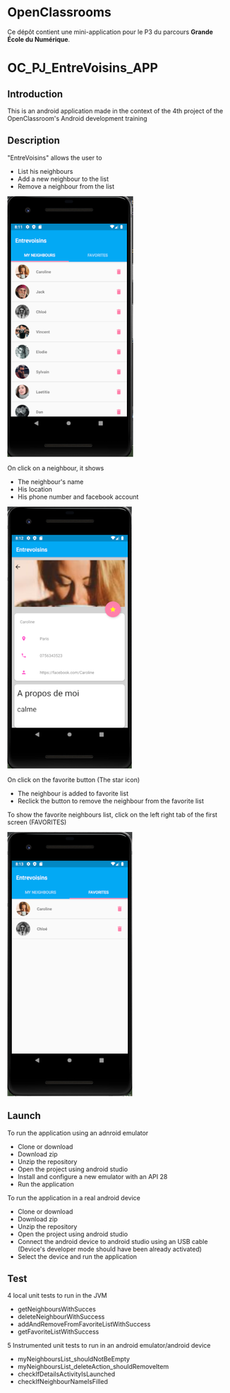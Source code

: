 # OpenClassrooms

Ce dépôt contient une mini-application pour le P3 du parcours **Grande École du Numérique**.
# OC_PJ_EntreVoisins_APP

## Introduction
This is an android application made in the context of the 4th project of the OpenClassroom's Android development training


## Description
"EntreVoisins" allows the user to 
* List his neighbours
* Add a new neighbour to the list
* Remove a neighbour from the list

![](ScreenShots/Neighbours.png)

On click on a neighbour, it shows
* The neighbour's name
* His location
* His phone number and facebook account

![](ScreenShots/Details.png)

On click on the favorite button (The star icon) 
* The neighbour is added to favorite list
* Reclick the button to remove the neighbour from the favorite list

To show the favorite neighbours list, click on the left right tab of the first screen (FAVORITES)

![](ScreenShots/Favorite.png)




## Launch 
To run the application using an adnroid emulator
* Clone or download
* Download zip
* Unzip the repository 
* Open the project using android studio
* Install and configure a new emulator with an API 28
* Run the application

To run the application in a real android device
* Clone or download
* Download zip
* Unzip the repository
* Open the project using android studio
* Connect the android device to android studio using an USB cable (Device's developer mode should have been already activated) 
* Select the device and run the application

## Test 
4 local unit tests to run in the JVM 
* getNeighboursWithSucces
* deleteNeighbourWithSuccess
* addAndRemoveFromFavoriteListWithSuccess
* getFavoriteListWithSuccess

5 Instrumented unit tests to run in an android emulator/android device 
* myNeighboursList_shouldNotBeEmpty
* myNeighboursList_deleteAction_shouldRemoveItem
* checkIfDetailsActivityIsLaunched
* checkIfNeighbourNameIsFilled
